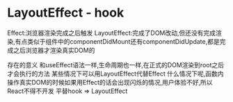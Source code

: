 # LayoutEffect - hook

Effect:浏览器渲染完成之后触发
LayoutEffect:完成了DOM改动,但还没有完成渲染,有点类似于组件中的componentDidMount还有componentDidUpdate,都是完成之后浏览器才渲染真实DOM的

存在的意义
和useEffect语法一样,生命周期也一样,在正式的DOM渲染到root之后才会执行的方法
某些情况下可以用LayoutEffect代替Effect
什么情况下呢,函数内操作真实DOM的时候如果用Effect的话会出现闪烁的情况,用户体验不好,所以React不得不开发
平替hook => LayoutEffect
